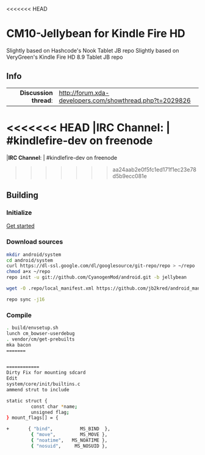 <<<<<<< HEAD
# CM10-Jellybean for Kindle Fire HD
Slightly based on Hashcode's Nook Tablet JB repo
Slightly based on VeryGreen's Kindle Fire HD 8.9 Tablet JB repo
## Info

|||
|-----------------------------------:|:--------------------------|
|**Discussion thread**: | http://forum.xda-developers.com/showthread.php?t=2029826
<<<<<<< HEAD
|**IRC Channel**:   	| #kindlefire-dev on freenode
=======
|**IRC Channel**:     | #kindlefire-dev on freenode
>>>>>>> aa24aab2e0f5fc1ed171f1ec23e78d5b9ecc081e


## Building 

### Initialize
[Get started](https://github.com/KFire-Android/android_local_manifest/wiki)

### Download sources

```bash
mkdir android/system
cd android/system
curl https://dl-ssl.google.com/dl/googlesource/git-repo/repo > ~/repo
chmod a+x ~/repo
repo init -u git://github.com/CyanogenMod/android.git -b jellybean

wget -O .repo/local_manifest.xml https://github.com/jb2kred/android_manifests/raw/master/bowser-jb/local_manifest.xml

repo sync -j16
```

### Compile

```bash
. build/envsetup.sh
lunch cm_bowser-userdebug
. vendor/cm/get-prebuilts
mka bacon
=======


============
Dirty Fix for mounting sdcard
Edit 
system/core/init/builtins.c
ammend strut to include

static struct {
         const char *name;
         unsigned flag;
} mount_flags[] = {

+       { "bind",          MS_BIND  },
         { "move",         MS_MOVE },
         { "noatime",   MS_NOATIME },
         { "nosuid",     MS_NOSUID },

